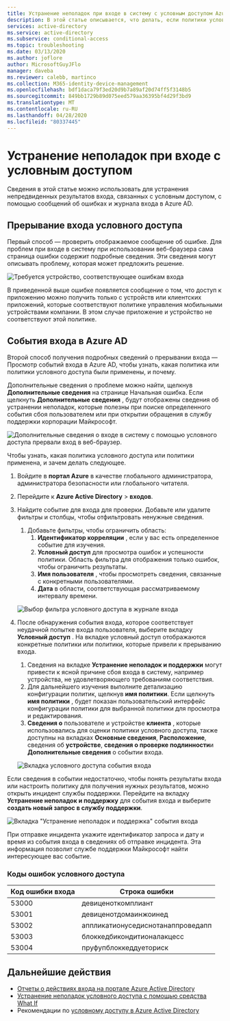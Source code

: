 ```yaml
---
title: Устранение неполадок при входе в систему с условным доступом Azure Active Directory
description: В этой статье описывается, что делать, если политики условного доступа приводят к непредвиденным результатам.
services: active-directory
ms.service: active-directory
ms.subservice: conditional-access
ms.topic: troubleshooting
ms.date: 03/13/2020
ms.author: joflore
author: MicrosoftGuyJFlo
manager: daveba
ms.reviewer: calebb, martinco
ms.collection: M365-identity-device-management
ms.openlocfilehash: bdf1daca79f3ed20d9b7a89af20d74ff5f3148b5
ms.sourcegitcommit: 849bb1729b89d075eed579aa36395bf4d29f3bd9
ms.translationtype: MT
ms.contentlocale: ru-RU
ms.lasthandoff: 04/28/2020
ms.locfileid: "80337445"
---
```

# <a name="troubleshooting-sign-in-problems-with-conditional-access"></a>Устранение неполадок при входе с условным доступом

Сведения в этой статье можно использовать для устранения непредвиденных результатов входа, связанных с условным доступом, с помощью сообщений об ошибках и журнала входа в Azure AD.

## <a name="conditional-access-sign-in-interrupt"></a>Прерывание входа условного доступа

Первый способ — проверить отображаемое сообщение об ошибке. Для проблем при входе в систему при использовании веб-браузера сама страница ошибки содержит подробные сведения. Эти сведения могут описывать проблему, которая может предложить решение.

![Требуется устройство, соответствующее ошибкам входа](./media/troubleshoot-conditional-access/image1.png)

В приведенной выше ошибке появляется сообщение о том, что доступ к приложению можно получить только с устройств или клиентских приложений, которые соответствуют политике управления мобильными устройствами компании. В этом случае приложение и устройство не соответствуют этой политике.

## <a name="azure-ad-sign-in-events"></a>События входа в Azure AD

Второй способ получения подробных сведений о прерывании входа — Просмотр событий входа в Azure AD, чтобы узнать, какая политика или политики условного доступа были применены, и почему.

Дополнительные сведения о проблеме можно найти, щелкнув **Дополнительные сведения** на странице Начальная ошибка. Если щелкнуть **Дополнительные сведения** , будут отображены сведения об устранении неполадок, которые полезны при поиске определенного события сбоя пользователем или при открытии обращения в службу поддержки корпорации Майкрософт.

![Дополнительные сведения о входе в систему с помощью условного доступа прервали вход в веб-браузер.](./media/troubleshoot-conditional-access/image2.png)

Чтобы узнать, какая политика условного доступа или политики применена, и зачем делать следующее.

1. Войдите в **портал Azure** в качестве глобального администратора, администратора безопасности или глобального читателя.
1. Перейдите к **Azure Active Directory** > **входов**.
1. Найдите событие для входа для проверки. Добавьте или удалите фильтры и столбцы, чтобы отфильтровать ненужные сведения.
   1. Добавьте фильтры, чтобы ограничить область:
      1. **Идентификатор корреляции** , если у вас есть определенное событие для изучения.
      1. **Условный доступ** для просмотра ошибок и успешности политики. Область фильтра для отображения только ошибок, чтобы ограничить результаты.
      1. **Имя пользователя** , чтобы просмотреть сведения, связанные с конкретными пользователями.
      1. **Дата** в области, соответствующая рассматриваемому интервалу времени.

   ![Выбор фильтра условного доступа в журнале входа](./media/troubleshoot-conditional-access/image3.png)

1. После обнаружения события входа, которое соответствует неудачной попытке входа пользователя, выберите вкладку **Условный доступ** . На вкладке условный доступ отображаются конкретные политики или политики, которые привели к прерыванию входа.
   1. Сведения на вкладке **Устранение неполадок и поддержки** могут привести к ясной причине сбоя входа в систему, например устройства, не удовлетворяющего требованиям соответствия.
   1. Для дальнейшего изучения выполните детализацию конфигурации политик, щелкнув **имя политики**. Если щелкнуть **имя политики** , будет показан пользовательский интерфейс конфигурации политики для выбранной политики для просмотра и редактирования.
   1. **Сведения о** пользователе и устройстве **клиента** , которые использовались для оценки политики условного доступа, также доступны на вкладках **Основные сведения**, **Расположение**, сведения об **устройстве**, **сведения о проверке подлинности**и **Дополнительные сведения** о событии входа.

   ![Вкладка условного доступа события входа](./media/troubleshoot-conditional-access/image5.png)

Если сведения в событии недостаточно, чтобы понять результаты входа или настроить политику для получения нужных результатов, можно открыть инцидент службы поддержки. Перейдите на вкладку **Устранение неполадок и поддержку** для события входа и выберите **создать новый запрос в службу поддержки**.

![Вкладка "Устранение неполадок и поддержка" события входа](./media/troubleshoot-conditional-access/image6.png)

При отправке инцидента укажите идентификатор запроса и дату и время из события входа в сведениях об отправке инцидента. Эта информация позволит службе поддержки Майкрософт найти интересующее вас событие.

### <a name="conditional-access-error-codes"></a>Коды ошибок условного доступа

| Код ошибки входа | Строка ошибки |
| --- | --- |
| 53000 | девиценоткомплиант |
| 53001 | девиценотдомаинжоинед |
| 53002 | аппликатионуседиснотанаппроведапп |
| 53003 | блоккедбикондитионалакцесс |
| 53004 | пруфупблоккеддуеториск |

## <a name="next-steps"></a>Дальнейшие действия

- [Отчеты о действиях входа на портале Azure Active Directory](../reports-monitoring/concept-sign-ins.md)
- [Устранение неполадок условного доступа с помощью средства What If](troubleshoot-conditional-access-what-if.md)
- Рекомендации по [условному доступу в Azure Active Directory](best-practices.md)
